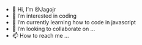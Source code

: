 - 👋 Hi, I’m @Jagojr
- 👀 I’m interested in coding
- 🌱 I’m currently learning how to code in javascript
- 💞️ I’m looking to collaborate on ...
- 📫 How to reach me ...

<!---
Jagojr/Jagojr is a ✨ special ✨ repository because its `README.md` (this file) appears on your GitHub profile.
You can click the Preview link to take a look at your changes.
--->
